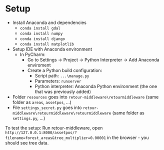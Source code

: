 # Setup

* Install Anaconda and dependencies
  * `conda install gdal`
  * `conda install numpy`
  * `conda install django`
  * `conda install matplotlib`
* Setup IDE with Anaconda environment
  * In PyCharm:
    * Go to Settings -> Project -> Python Interpreter -> Add Anaconda enviroment
    * Create a Python build configuration:
      * Script path: `...\manage.py`
      * Parameters: `runserver`
      * Python interpreter: Anaconda Python environment (the one that was previously added)
* Folder `resources` goes into `retour-middleware\retourmiddleware` (same folder as `areas`, `assetpos`, ...)
* File `settings_secret.py` goes into `retour-middleware\retourmiddleware\retourmiddleware` (same folder as `settings.py`, ...)

To test the setup: Run retour-middleware, open `http://127.0.0.1:8000/assetpos/?filename=forest_areas&tree_multiplier=0.00001` in the browser - you should see tree data.
